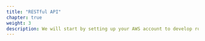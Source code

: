 ```yaml
---
title: "RESTful API"
chapter: true
weight: 3
description: We will start by setting up your AWS account to develop robot applications with AWS RoboMaker. 
---
```



